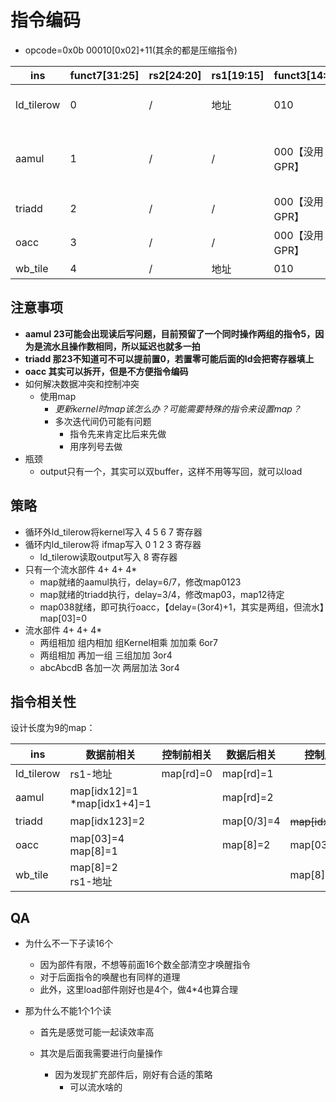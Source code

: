 # 指令编码

* opcode=0x0b 00010[0x02]+11(其余的都是压缩指令)

| ins        | funct7[31:25] | rs2[24:20] | rs1[19:15] | funct3[14:12]  | rd[11:7]                                   |
| ---------- | ------------- | ---------- | ---------- | -------------- | ------------------------------------------ |
| ld_tilerow | 0             | /          | 地址       | 010            | 8:output 0-3:input 4-7:kernel              |
| aamul      | 1             | /          | /          | 000【没用GPR】 | 1:02[0] 2:12[1] 3:21[2] 4:31[3] 5:1221[12] |
| triadd     | 2             | /          | /          | 000【没用GPR】 | 1:012[0] 2:321[3]                          |
| oacc       | 3             | /          | /          | 000【没用GPR】 | /                                          |
| wb_tile    | 4             | /          | 地址       | 010            | /                                          |

## 注意事项

* **aamul 23可能会出现读后写问题，目前预留了一个同时操作两组的指令5，因为是流水且操作数相同，所以延迟也就多一拍**
* **triadd 那23不知道可不可以提前置0，若置零可能后面的ld会把寄存器填上**
* **oacc 其实可以拆开，但是不方便指令编码**
* 如何解决数据冲突和控制冲突
  * 使用map
    * *更新kernel时map该怎么办？可能需要特殊的指令来设置map？*
    * 多次迭代间仍可能有问题
      * 指令先来肯定比后来先做
      * 用序列号去做
* 瓶颈
  * output只有一个，其实可以双buffer，这样不用等写回，就可以load

## 策略

* 循环外ld_tilerow将kernel写入 4 5 6 7 寄存器
* 循环内ld_tilerow将 ifmap写入 0 1 2 3 寄存器
  * ld_tilerow读取output写入     8	    寄存器
* 只有一个流水部件	4+	4+	4*
  * map就绪的aamul执行，delay=6/7，修改map0123
  * map就绪的triadd执行，delay=3/4，修改map03，map12待定
  * map038就绪，即可执行oacc，【delay=(3or4)+1，其实是两组，但流水】map[03]=0
* 流水部件 4+ 4+ 4*
  * 两组相加 组内相加 组Kernel相乘   	加加乘 6or7
  * 两组相加 再加一组  				三组加加 3or4
  * abcAbcdB 各加一次				两层加法 3or4

## 指令相关性

设计长度为9的map：

| ins        | 数据前相关                       | 控制前相关 | 数据后相关 | 控制后相关          |
| ---------- | -------------------------------- | ---------- | ---------- | ------------------- |
| ld_tilerow | rs1-地址                         | map[rd]=0  | map[rd]=1  |                     |
| aamul      | map[idx12]=1<br />*map[idx1+4]=1 |            | map[rd]=2  |                     |
| triadd     | map[idx123]=2                    |            | map[0/3]=4 | ~~map[idx12]=0？~~ |
| oacc       | map[03]=4<br />map[8]=1          |            | map[8]=2   | map[03]=0           |
| wb_tile    | map[8]=2<br />rs1-地址           |            |            | map[8]=0            |

## QA

* 为什么不一下子读16个

  * 因为部件有限，不想等前面16个数全部清空才唤醒指令
  * 对于后面指令的唤醒也有同样的道理
  * 此外，这里load部件刚好也是4个，做4*4也算合理
* 那为什么不能1个1个读

  * 首先是感觉可能一起读效率高
  * 其次是后面我需要进行向量操作

    * 因为发现扩充部件后，刚好有合适的策略
      * 可以流水啥的
